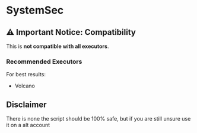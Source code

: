 # SystemSec
## ⚠️ Important Notice: Compatibility

This is **not compatible with all executors**.

### Recommended Executors

For best results:
- Volcano

## Disclaimer

There is none the script should be 100% safe, but if you are still unsure use it on a alt account
